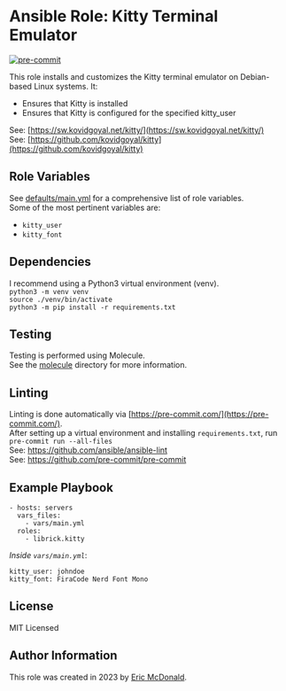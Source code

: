 # Ansible Role: Kitty Terminal Emulator
[![pre-commit](https://img.shields.io/badge/pre--commit-enabled-brightgreen?logo=pre-commit)](https://github.com/pre-commit/pre-commit)

This role installs and customizes the Kitty terminal emulator on Debian-based Linux systems. It:
 - Ensures that Kitty is installed
 - Ensures that Kitty is configured for the specified kitty_user

See: [https://sw.kovidgoyal.net/kitty/](https://sw.kovidgoyal.net/kitty/)  
See: [https://github.com/kovidgoyal/kitty](https://github.com/kovidgoyal/kitty)

## Role Variables
See [defaults/main.yml](./defaults/main.yml) for a comprehensive list of role variables.  
Some of the most pertinent variables are:
- `kitty_user`  
- `kitty_font`

## Dependencies
I recommend using a Python3 virtual environment (venv).  
`python3 -m venv venv`  
`source ./venv/bin/activate`  
`python3 -m pip install -r requirements.txt`

## Testing
Testing is performed using Molecule.  
See the [molecule](./molecule/) directory for more information.

## Linting
Linting is done automatically via [https://pre-commit.com/](https://pre-commit.com/).  
After setting up a virtual environment and installing `requirements.txt`, run  
`pre-commit run --all-files`  
See: https://github.com/ansible/ansible-lint  
See: https://github.com/pre-commit/pre-commit

## Example Playbook
    - hosts: servers
      vars_files:
        - vars/main.yml
      roles:
        - librick.kitty

*Inside `vars/main.yml`*:

    kitty_user: johndoe
    kitty_font: FiraCode Nerd Font Mono

## License

MIT Licensed

## Author Information

This role was created in 2023 by [Eric McDonald](https://juniperspring.xyz/).
